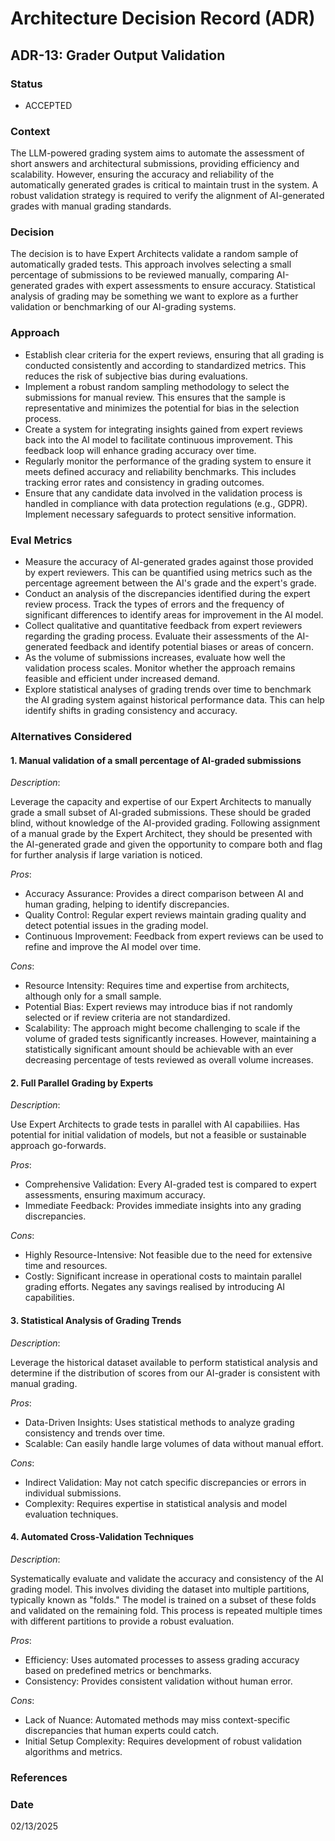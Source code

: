 # Architecture Decision Record (ADR)

## ADR-13: Grader Output Validation

### Status
- ACCEPTED

### Context
The LLM-powered grading system aims to automate the assessment of short answers and architectural submissions, providing efficiency and scalability. However, ensuring the accuracy and reliability of the automatically generated grades is critical to maintain trust in the system. A robust validation strategy is required to verify the alignment of AI-generated grades with manual grading standards.

### Decision
The decision is to have Expert Architects validate a random sample of automatically graded tests. This approach involves selecting a small percentage of submissions to be reviewed manually, comparing AI-generated grades with expert assessments to ensure accuracy. Statistical analysis of grading may be something we want to explore as a further validation or benchmarking of our AI-grading systems.

### Approach
- Establish clear criteria for the expert reviews, ensuring that all grading is conducted consistently and according to standardized metrics. This reduces the risk of subjective bias during evaluations.
- Implement a robust random sampling methodology to select the submissions for manual review. This ensures that the sample is representative and minimizes the potential for bias in the selection process.
- Create a system for integrating insights gained from expert reviews back into the AI model to facilitate continuous improvement. This feedback loop will enhance grading accuracy over time.
- Regularly monitor the performance of the grading system to ensure it meets defined accuracy and reliability benchmarks. This includes tracking error rates and consistency in grading outcomes.
- Ensure that any candidate data involved in the validation process is handled in compliance with data protection regulations (e.g., GDPR). Implement necessary safeguards to protect sensitive information.
 
### Eval Metrics
- Measure the accuracy of AI-generated grades against those provided by expert reviewers. This can be quantified using metrics such as the percentage agreement between the AI's grade and the expert's grade.
- Conduct an analysis of the discrepancies identified during the expert review process. Track the types of errors and the frequency of significant differences to identify areas for improvement in the AI model.
- Collect qualitative and quantitative feedback from expert reviewers regarding the grading process. Evaluate their assessments of the AI-generated feedback and identify potential biases or areas of concern.
- As the volume of submissions increases, evaluate how well the validation process scales. Monitor whether the approach remains feasible and efficient under increased demand.
- Explore statistical analyses of grading trends over time to benchmark the AI grading system against historical performance data. This can help identify shifts in grading consistency and accuracy.

### Alternatives Considered

#### 1. Manual validation of a small percentage of AI-graded submissions

*Description*:

Leverage the capacity and expertise of our Expert Architects to manually grade a small subset of AI-graded submissions. These should be graded blind, without knowledge of the AI-provided grading. Following assignment of a manual grade by the Expert Architect, they should be presented with the AI-generated grade and given the opportunity to compare both and flag for further analysis if large variation is noticed.

*Pros*:
- Accuracy Assurance: Provides a direct comparison between AI and human grading, helping to identify discrepancies.
- Quality Control: Regular expert reviews maintain grading quality and detect potential issues in the grading model.
- Continuous Improvement: Feedback from expert reviews can be used to refine and improve the AI model over time.

*Cons*:
- Resource Intensity: Requires time and expertise from architects, although only for a small sample.
- Potential Bias: Expert reviews may introduce bias if not randomly selected or if review criteria are not standardized.
- Scalability: The approach might become challenging to scale if the volume of graded tests significantly increases. However, maintaining a statistically significant amount should be achievable with an ever decreasing percentage of tests reviewed as overall volume increases.

#### 2. Full Parallel Grading by Experts

*Description*:

Use Expert Architects to grade tests in parallel with AI capabiliies. Has potential for initial validation of models, but not a feasible or sustainable approach go-forwards.

*Pros*:
- Comprehensive Validation: Every AI-graded test is compared to expert assessments, ensuring maximum accuracy.
- Immediate Feedback: Provides immediate insights into any grading discrepancies.

*Cons*:
- Highly Resource-Intensive: Not feasible due to the need for extensive time and resources.
- Costly: Significant increase in operational costs to maintain parallel grading efforts. Negates any savings realised by introducing AI capabilities.

#### 3. Statistical Analysis of Grading Trends

*Description*:

Leverage the historical dataset available to perform statistical analysis and determine if the distribution of scores from our AI-grader is consistent with manual grading.

*Pros*:
- Data-Driven Insights: Uses statistical methods to analyze grading consistency and trends over time.
- Scalable: Can easily handle large volumes of data without manual effort.

*Cons*:
- Indirect Validation: May not catch specific discrepancies or errors in individual submissions.
- Complexity: Requires expertise in statistical analysis and model evaluation techniques.

#### 4. Automated Cross-Validation Techniques

*Description*:

Systematically evaluate and validate the accuracy and consistency of the AI grading model. This involves dividing the dataset into multiple partitions, typically known as "folds." The model is trained on a subset of these folds and validated on the remaining fold. This process is repeated multiple times with different partitions to provide a robust evaluation.

*Pros*:
- Efficiency: Uses automated processes to assess grading accuracy based on predefined metrics or benchmarks.
- Consistency: Provides consistent validation without human error.

*Cons*:
- Lack of Nuance: Automated methods may miss context-specific discrepancies that human experts could catch.
- Initial Setup Complexity: Requires development of robust validation algorithms and metrics.

### References

### Date
02/13/2025
